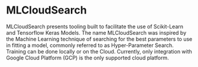 # MLCloudSearch
MLCloudSearch presents tooling built to facilitate the use of Scikit-Learn and Tensorflow Keras Models. The name MLCloudSearch was inspired by the Machine Learning technique of searching for the best parameters to use in fitting a model, commonly referred to as Hyper-Parameter Search. Training can be done locally or on the Cloud. Currently, only integration with Google Cloud Platform (GCP) is the only supported cloud platform.
